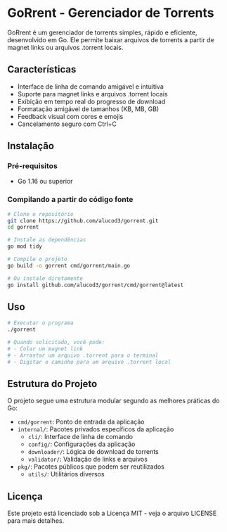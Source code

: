 # GoRrent - Gerenciador de Torrents

GoRrent é um gerenciador de torrents simples, rápido e eficiente, desenvolvido em Go. Ele permite baixar arquivos de torrents a partir de magnet links ou arquivos .torrent locais.

## Características

- Interface de linha de comando amigável e intuitiva
- Suporte para magnet links e arquivos .torrent locais
- Exibição em tempo real do progresso de download
- Formatação amigável de tamanhos (KB, MB, GB)
- Feedback visual com cores e emojis
- Cancelamento seguro com Ctrl+C

## Instalação

### Pré-requisitos

- Go 1.16 ou superior

### Compilando a partir do código fonte

```bash
# Clone o repositório
git clone https://github.com/alucod3/gorrent.git
cd gorrent

# Instale as dependências
go mod tidy

# Compile o projeto
go build -o gorrent cmd/gorrent/main.go

# Ou instale diretamente
go install github.com/alucod3/gorrent/cmd/gorrent@latest
```

## Uso

```bash
# Executar o programa
./gorrent

# Quando solicitado, você pode:
# - Colar um magnet link
# - Arrastar um arquivo .torrent para o terminal
# - Digitar o caminho para um arquivo .torrent local
```

## Estrutura do Projeto

O projeto segue uma estrutura modular segundo as melhores práticas do Go:

- `cmd/gorrent`: Ponto de entrada da aplicação
- `internal/`: Pacotes privados específicos da aplicação
  - `cli/`: Interface de linha de comando
  - `config/`: Configurações da aplicação
  - `downloader/`: Lógica de download de torrents
  - `validator/`: Validação de links e arquivos
- `pkg/`: Pacotes públicos que podem ser reutilizados
  - `utils/`: Utilitários diversos

## Licença

Este projeto está licenciado sob a Licença MIT - veja o arquivo LICENSE para mais detalhes.